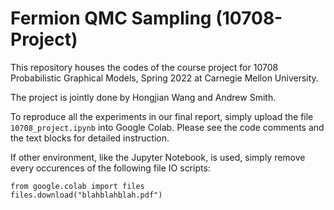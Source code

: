 # Fermion QMC Sampling (10708-Project)

This repository houses the codes of the course project for 10708 Probabilistic Graphical Models, Spring 2022 at Carnegie Mellon University.

The project is jointly done by Hongjian Wang and Andrew Smith.

To reproduce all the experiments in our final report, simply upload the file `10708_project.ipynb` into Google Colab. Please see the code comments and the text blocks for detailed instruction.

If other environment, like the Jupyter Notebook, is used, simply remove every occurences of the following file IO scripts:
```
from google.colab import files
files.download("blahblahblah.pdf")
```
